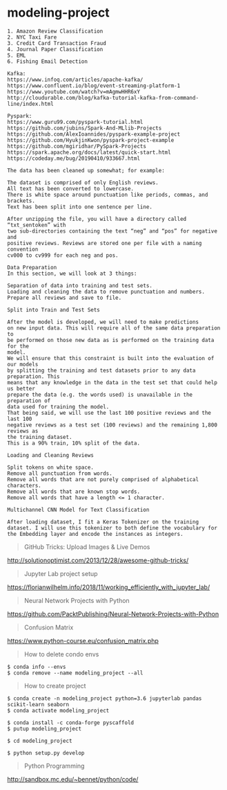 # modeling-project

```
1. Amazon Review Classification
2. NYC Taxi Fare
3. Credit Card Transaction Fraud
4. Journal Paper Classification
5. EML
6. Fishing Email Detection
```
```
Kafka:
https://www.infoq.com/articles/apache-kafka/
https://www.confluent.io/blog/event-streaming-platform-1
https://www.youtube.com/watch?v=mAgmwHHR6xY
http://cloudurable.com/blog/kafka-tutorial-kafka-from-command-line/index.html
```
```
Pyspark:
https://www.guru99.com/pyspark-tutorial.html
https://github.com/jubins/Spark-And-MLlib-Projects
https://github.com/AlexIoannides/pyspark-example-project
https://github.com/HyukjinKwon/pyspark-project-example
https://github.com/mgiridhar/PySpark-Projects
https://spark.apache.org/docs/latest/quick-start.html
https://codeday.me/bug/20190410/933667.html
```
```
The data has been cleaned up somewhat; for example:

The dataset is comprised of only English reviews.
All text has been converted to lowercase.
There is white space around punctuation like periods, commas, and brackets.
Text has been split into one sentence per line.

After unzipping the file, you will have a directory called “txt_sentoken” with 
two sub-directories containing the text “neg” and “pos” for negative and 
positive reviews. Reviews are stored one per file with a naming convention 
cv000 to cv999 for each neg and pos. 

Data Preparation
In this section, we will look at 3 things:

Separation of data into training and test sets.
Loading and cleaning the data to remove punctuation and numbers.
Prepare all reviews and save to file.
```

```
Split into Train and Test Sets

After the model is developed, we will need to make predictions 
on new input data. This will require all of the same data preparation to 
be performed on those new data as is performed on the training data for the 
model.
We will ensure that this constraint is built into the evaluation of our models 
by splitting the training and test datasets prior to any data preparation. This 
means that any knowledge in the data in the test set that could help us better 
prepare the data (e.g. the words used) is unavailable in the preparation of 
data used for training the model. 
That being said, we will use the last 100 positive reviews and the last 100 
negative reviews as a test set (100 reviews) and the remaining 1,800 reviews as 
the training dataset. 
This is a 90% train, 10% split of the data.
```

```
Loading and Cleaning Reviews

Split tokens on white space.
Remove all punctuation from words.
Remove all words that are not purely comprised of alphabetical characters.
Remove all words that are known stop words.
Remove all words that have a length <= 1 character.
```

```
Multichannel CNN Model for Text Classification

After loading dataset, I fit a Keras Tokenizer on the training dataset. I will use this tokenizer to both define the vocabulary for the Embedding layer and encode the instances as integers.
```

>GitHub Tricks: Upload Images & Live Demos

http://solutionoptimist.com/2013/12/28/awesome-github-tricks/

>Jupyter Lab project setup

https://florianwilhelm.info/2018/11/working_efficiently_with_jupyter_lab/

>Neural Network Projects with Python

https://github.com/PacktPublishing/Neural-Network-Projects-with-Python

>Confusion Matrix

https://www.python-course.eu/confusion_matrix.php

>How to delete condo envs

```
$ conda info --envs
$ conda remove --name modeling_project --all
```

>How to create project

```
$ conda create -n modeling_project python=3.6 jupyterlab pandas scikit-learn seaborn
$ conda activate modeling_project

$ conda install -c conda-forge pyscaffold
$ putup modeling_project

$ cd modeling_project

$ python setup.py develop
```

>Python Programming

http://sandbox.mc.edu/~bennet/python/code/
